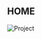 HOME 
-
![Project](https://github.com/DrilonStatovci/HTML5-Project-1/assets/130105932/503b4348-9ef6-40d4-a1c3-653bc718d655)
